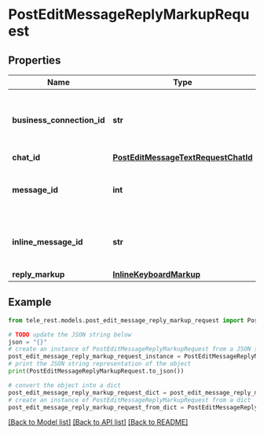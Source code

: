 # PostEditMessageReplyMarkupRequest


## Properties

Name | Type | Description | Notes
------------ | ------------- | ------------- | -------------
**business_connection_id** | **str** | Unique identifier of the business connection on behalf of which the message to be edited was sent | [optional] 
**chat_id** | [**PostEditMessageTextRequestChatId**](PostEditMessageTextRequestChatId.md) |  | [optional] 
**message_id** | **int** | Required if *inline\\_message\\_id* is not specified. Identifier of the message to edit | [optional] 
**inline_message_id** | **str** | Required if *chat\\_id* and *message\\_id* are not specified. Identifier of the inline message | [optional] 
**reply_markup** | [**InlineKeyboardMarkup**](InlineKeyboardMarkup.md) |  | [optional] 

## Example

```python
from tele_rest.models.post_edit_message_reply_markup_request import PostEditMessageReplyMarkupRequest

# TODO update the JSON string below
json = "{}"
# create an instance of PostEditMessageReplyMarkupRequest from a JSON string
post_edit_message_reply_markup_request_instance = PostEditMessageReplyMarkupRequest.from_json(json)
# print the JSON string representation of the object
print(PostEditMessageReplyMarkupRequest.to_json())

# convert the object into a dict
post_edit_message_reply_markup_request_dict = post_edit_message_reply_markup_request_instance.to_dict()
# create an instance of PostEditMessageReplyMarkupRequest from a dict
post_edit_message_reply_markup_request_from_dict = PostEditMessageReplyMarkupRequest.from_dict(post_edit_message_reply_markup_request_dict)
```
[[Back to Model list]](../README.md#documentation-for-models) [[Back to API list]](../README.md#documentation-for-api-endpoints) [[Back to README]](../README.md)


